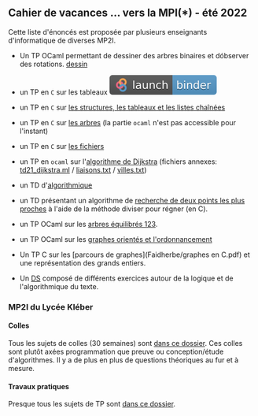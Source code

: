 ## Cahier de vacances ... vers la MPI(*) - été 2022

Cette liste d'énoncés est proposée par plusieurs enseignants
d'informatique de diverses MP2I.


* Un TP OCaml permettant de dessiner des arbres binaires et dóbserver des rotations. [dessin](https://github.com/inesKKK/cahier-de-vacances/blob/master/docs/Faidherbe/11_dessin_arbres.pdf)

* un TP en `C` sur les tableaux [![badge_logo.svg](badge_logo.svg)](https://mybinder.org/v2/gh/inesKKK/mp2i-pv-binder/main?urlpath=git-pull%3Frepo%3Dhttps%253A%252F%252Fgithub.com%252FinesKKK%252Fmp2i-pv%26urlpath%3Dtree%252Fmp2i-pv%252Fdocs%252FTP%252FTP6.ipynb%26branch%3Dmain)

* un TP en `C` sur [les structures, les tableaux et les listes
  chaînées](https://ineskkk.github.io/mp2i-pv/TPC/TP8/tp8.html)
  
* un TP en `C` sur [les
  arbres](https://ineskkk.github.io/mp2i-pv/TPC/TP15/tp15.html) (la
  partie `ocaml` n'est pas accessible pour l'instant)
  
* un TP en `C` sur [les
  fichiers](https://ineskkk.github.io/mp2i-pv/TPC/TP22/tp22.html)

* un TP en `ocaml` sur l'[algorithme de
  Dijkstra](JC/TD21_DijkstraOCaml.pdf) (fichiers annexes:
  [td21_dijkstra.ml](JC/td21_dijkstra.ml) /
  [liaisons.txt](JC/liaisons.txt) / [villes.txt](JC/villes.txt))
  
* un TD d'[algorithmique](JC/23_Fiche_ExoAlgo3.pdf)
* un TD présentant un algorithme de [recherche de deux points les plus proches](Faidherbe/points_les_plus_proches.pdf) à l'aide de la méthode diviser pour régner (en C).
* un TP OCaml sur les [arbres équilibrés 123](Faidherbe/14.Arbres23.pdf).
* un TP OCaml sur les [graphes orientés et l'ordonnancement](Faidherbe/graphes_oreintes_ordonnancement.pdf)
* Un TP C sur les [parcours de graphes](Faidherbe/graphes en C.pdf) et une représentation des grands entiers.
* Un [DS](Faidherbe/DS6-Faidherbe.pdf) composé de différents exercices autour de la logique et de l'algorithmique du texte.

### MP2I du Lycée Kléber

#### Colles
Tous les sujets de colles (30 semaines) sont [dans ce dossier](Kleber/colles).
Ces colles sont plutôt axées programmation que preuve ou conception/étude d'algorithmes.
Il y a de plus en plus de questions théoriques au fur et à mesure.

#### Travaux pratiques
Presque tous les sujets de TP sont [dans ce dossier](Kleber/Travaux_Pratiques).

